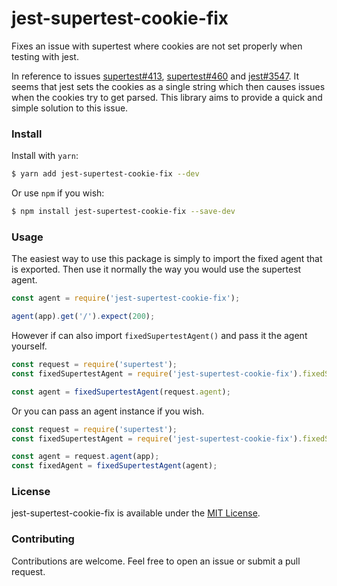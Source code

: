 # jest-supertest-cookie-fix

Fixes an issue with supertest where cookies are not set properly when testing with jest.

In reference to issues [supertest#413](https://github.com/visionmedia/supertest/issues/413), [supertest#460](https://github.com/visionmedia/supertest/issues/460) and [jest#3547](https://github.com/facebook/jest/issues/3547). It seems that jest sets the cookies as a single string which then causes issues when the cookies try to get parsed. This library aims to provide a quick and simple solution to this issue.

### Install

Install with `yarn`:

```bash
$ yarn add jest-supertest-cookie-fix --dev
```

Or use `npm` if you wish:

```bash
$ npm install jest-supertest-cookie-fix --save-dev
```

### Usage

The easiest way to use this package is simply to import the fixed agent that is exported.
Then use it normally the way you would use the supertest agent.

```javascript
const agent = require('jest-supertest-cookie-fix');

agent(app).get('/').expect(200);
```

However if can also import `fixedSupertestAgent()` and pass it the agent yourself.

```javascript
const request = require('supertest');
const fixedSupertestAgent = require('jest-supertest-cookie-fix').fixedSupertestAgent;

const agent = fixedSupertestAgent(request.agent);
```

Or you can pass an agent instance if you wish.

```javascript
const request = require('supertest');
const fixedSupertestAgent = require('jest-supertest-cookie-fix').fixedSupertestAgent;

const agent = request.agent(app);
const fixedAgent = fixedSupertestAgent(agent);
```

### License
jest-supertest-cookie-fix is available under the [MIT License](https://github.com/cszatma/jest-supertest-cookie-fix/tree/master/LICENSE).

### Contributing
Contributions are welcome. Feel free to open an issue or submit a pull request.
